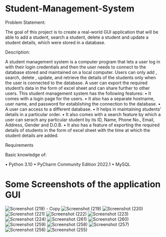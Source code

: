 # Student-Management-System

Problem Statement:

The goal of this project is to create a real-world GUI application that will be able to add a student, search a student, delete a student and update a student details, which were stored in a database.

Description:

A student management system is a computer program that lets a user log in with their login credentials and then the user needs to connect to the database stored and maintained on a local computer. Users can only add , search, delete , update, and retrieve the details of the students only when the user is connected to the database.
A user can export the required student’s data in the form of excel sheet and can share further to other users.
This student management system has the following features:
•	It comes with a login page for the users.
•	It also has a separate hostname, user name, and password for establishing the connection to the database.
•	A user can access to a different database.
•	It helps in maintaining students’ details in a particular order.
•	It also comes with a search feature by which a user can serach any particular student by its ID, Name, Phone No., Email, Address, Gender and D.O.B. 
•	It also has a feature of exporting the required details of students in the form of excel sheet with the time at which the student details are added.



Requirements
 

Basic knowledge of:

•	Python 3.10
•	PyCharm Community Edition 2022.1
•	MySQL



# Some Screenshots of the application GUI


![Screenshot (219) - Copy](https://user-images.githubusercontent.com/99782520/236658879-82dfda3c-982f-4c08-baa3-fcbbed1ba40c.png)
![Screenshot (219)](https://user-images.githubusercontent.com/99782520/236658881-ea3b6719-6b4a-46a9-aaec-fac9ff52355e.png)
![Screenshot (220)](https://user-images.githubusercontent.com/99782520/236658882-e42c454b-3d1e-4383-8bf9-9541a01d6802.png)
![Screenshot (221)](https://user-images.githubusercontent.com/99782520/236658883-a85db10c-8ce1-4aeb-9033-4e0471229422.png)
![Screenshot (222)](https://user-images.githubusercontent.com/99782520/236658885-482c65c9-d55d-4587-8586-0f6a75e581e6.png)
![Screenshot (223)](https://user-images.githubusercontent.com/99782520/236658887-fe7a316a-3711-4ae4-a041-41469cf87134.png)
![Screenshot (224)](https://user-images.githubusercontent.com/99782520/236658888-568a7527-ad69-4f6d-ac5e-1983bf37d7cf.png)
![Screenshot (261)](https://github.com/itsamaan/Student-Management-System/assets/99782520/d89eb5ab-2974-46a8-a86b-695e4ef1fc5d)
![Screenshot (260)](https://github.com/itsamaan/Student-Management-System/assets/99782520/3ce1d27c-acc1-4371-b5c3-bd282015400c)
![Screenshot (259)](https://github.com/itsamaan/Student-Management-System/assets/99782520/de75edf3-34bd-444c-b3fa-a35c64ba521d)
![Screenshot (258)](https://github.com/itsamaan/Student-Management-System/assets/99782520/ded09a1e-04f3-4ac8-a2f9-ec19d052d354)
![Screenshot (257)](https://github.com/itsamaan/Student-Management-System/assets/99782520/9dbebef9-084f-4064-ba7e-826a31516241)
![Screenshot (256)](https://github.com/itsamaan/Student-Management-System/assets/99782520/a23370e7-d86b-435d-91d9-c3eb0c2f56fe)
![Screenshot (255)](https://github.com/itsamaan/Student-Management-System/assets/99782520/1d4ab149-b023-4e1a-93eb-22442759549d)

